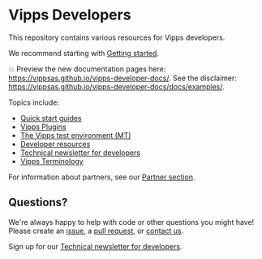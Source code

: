 <!-- START_METADATA
---
title: Introduction
sidebar_position: 1
hide_table_of_contents: true
---
END_METADATA -->

# Vipps Developers

This repository contains various resources for Vipps developers.

We recommend starting with [Getting started](vipps-getting-started.md).

<!-- START_COMMENT -->

💥 Preview the new documentation pages here: <https://vippsas.github.io/vipps-developer-docs/>.
See the disclaimer: <https://vippsas.github.io/vipps-developer-docs/docs/examples/>.

<!-- END_COMMENT -->

Topics include:

* [Quick start guides](vipps-quick-start-guides.md)
* [Vipps Plugins](https://github.com/vippsas/vipps-plugins)
* [The Vipps test environment (MT)](vipps-test-environment.md)
* [Developer resources](vipps-resources.md)
* [Technical newsletter for developers](newsletters/README.md)
* [Vipps Terminology](vipps-terminology.md)

For information about partners, see our [Partner section](https://github.com/vippsas/vipps-partner#vipps-partners).

## Questions?

We're always happy to help with code or other questions you might have!
Please create an [issue](https://github.com/vippsas/vipps-developers/issues),
a [pull request](https://github.com/vippsas/vipps-developers/pulls),
or [contact us](contact.md).

Sign up for our [Technical newsletter for developers](newsletters/README.md).
